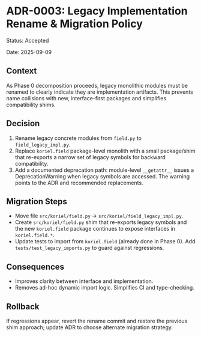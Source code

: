 # ADR-0003: Legacy Implementation Rename & Migration Policy

Status: Accepted

Date: 2025-09-09

Context
-------
As Phase 0 decomposition proceeds, legacy monolithic modules must be renamed to
clearly indicate they are implementation artifacts. This prevents name collisions
with new, interface-first packages and simplifies compatibility shims.

Decision
--------
1. Rename legacy concrete modules from `field.py` to `field_legacy_impl.py`.
2. Replace `koriel.field` package-level monolith with a small package/shim that
   re-exports a narrow set of legacy symbols for backward compatibility.
3. Add a documented deprecation path: module-level `__getattr__` issues a
   DeprecationWarning when legacy symbols are accessed. The warning points to the
   ADR and recommended replacements.

Migration Steps
---------------
- Move file `src/koriel/field.py` -> `src/koriel/field_legacy_impl.py`.
- Create `src/koriel/field.py` shim that re-exports legacy symbols and the
  new `koriel.field` package continues to expose interfaces in `koriel.field.*`.
- Update tests to import from `koriel.field` (already done in Phase 0). Add
  `tests/test_legacy_imports.py` to guard against regressions.

Consequences
------------
- Improves clarity between interface and implementation.
- Removes ad-hoc dynamic import logic. Simplifies CI and type-checking.

Rollback
--------
If regressions appear, revert the rename commit and restore the previous shim
approach; update ADR to choose alternate migration strategy.
